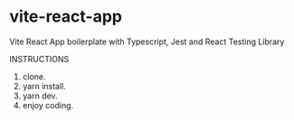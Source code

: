 # vite-react-app
Vite React App boilerplate with Typescript, Jest and React Testing Library

INSTRUCTIONS
1. clone.
2. yarn install.
3. yarn dev.
4. enjoy coding.

